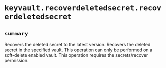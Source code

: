 # `keyvault.recoverdeletedsecret.recoverdeletedsecret`

## `summary`
Recovers the deleted secret to the latest version. Recovers the deleted secret in the specified vault. This operation can only be performed on a soft-delete enabled vault. This operation requires the secrets/recover permission.



